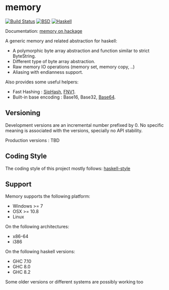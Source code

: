 memory
======

[![Build Status](https://travis-ci.org/vincenthz/hs-memory.png?branch=master)](https://travis-ci.org/vincenthz/hs-memory)
[![BSD](http://b.repl.ca/v1/license-BSD-blue.png)](http://en.wikipedia.org/wiki/BSD_licenses)
[![Haskell](http://b.repl.ca/v1/language-haskell-lightgrey.png)](http://haskell.org)

Documentation: [memory on hackage](http://hackage.haskell.org/package/memory)

A generic memory and related abstraction for haskell:

* A polymorphic byte array abstraction and function similar to strict ByteString.
* Different type of byte array abstraction.
* Raw memory IO operations (memory set, memory copy, ..)
* Aliasing with endianness support.

Also provides some useful helpers:

* Fast Hashing : [SipHash](https://131002.net/siphash/), [FNV1](http://en.wikipedia.org/wiki/Fowler%E2%80%93Noll%E2%80%93Vo_hash_function).
* Built-in base encoding : Base16, Base32, [Base64](http://en.wikipedia.org/wiki/Base64).

Versioning
----------

Development versions are an incremental number prefixed by 0.
No specific meaning is associated with the versions, specially
no API stability.

Production versions : TBD

Coding Style
------------

The coding style of this project mostly follows:
[haskell-style](https://github.com/tibbe/haskell-style-guide/blob/master/haskell-style.md)

Support
-------

Memory supports the following platform:

* Windows >= 7
* OSX >= 10.8
* Linux

On the following architectures:

* x86-64
* i386

On the following haskell versions:

* GHC 7.10
* GHC 8.0
* GHC 8.2

Some older versions or different systems are possibly working too



